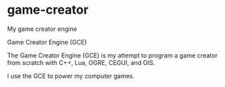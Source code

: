 # game-creator
My game creator engine

Game Creator Engine (GCE)


The Game Creator Engine (GCE) is my attempt to program a game creator from scratch with C++, Lua, OGRE, CEGUI, and OIS. 

I use the GCE to power my computer games. 
